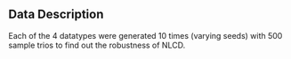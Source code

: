 ## Data Description
Each of the 4 datatypes were generated 10 times (varying seeds) with 500 sample trios to find out the robustness of NLCD.
